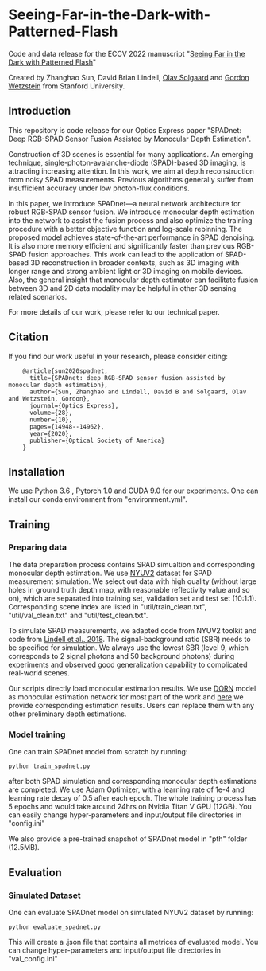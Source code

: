 # Seeing-Far-in-the-Dark-with-Patterned-Flash
Code and data release for the ECCV 2022 manuscript "[Seeing Far in the Dark with Patterned Flash]"

[Seeing Far in the Dark with Patterned Flash]: https://arxiv.org/pdf/2207.12570.pdf


Created by Zhanghao Sun, David Brian Lindell, [Olav Solgaard] and [Gordon Wetzstein] from Stanford University.

[Olav Solgaard]: https://solgaardlab.stanford.edu/#research
[Gordon Wetzstein]: http://www.computationalimaging.org

## Introduction
This repository is code release for our Optics Express paper "SPADnet: Deep RGB-SPAD Sensor Fusion Assisted by Monocular Depth Estimation". 

Construction of 3D scenes is essential for many applications. An emerging technique, single-photon-avalanche-diode (SPAD)-based 3D imaging, is attracting increasing attention. In this work, we aim at depth reconstruction from noisy SPAD measurements. Previous algorithms generally suffer from insufficient accuracy under low photon-flux conditions. 

In this paper, we introduce SPADnet—a neural network architecture for robust RGB-SPAD sensor fusion. We introduce monocular depth estimation into the network to assist the fusion process and also optimize the training procedure with a better objective function and log-scale rebinning. The proposed model achieves state-of-the-art performance in SPAD denoising. It is also more memory efficient and significantly faster than previous RGB-SPAD fusion approaches. This work can lead to the application of SPAD-based 3D reconstruction in broader contexts, such as 3D imaging with longer range and strong ambient light or 3D imaging on mobile devices. Also, the general insight that monocular depth estimator can facilitate fusion between 3D and 2D data modality may be helpful in other 3D sensing related scenarios.

For more details of our work, please refer to our technical paper.

## Citation
If you find our work useful in your research, please consider citing:

        @article{sun2020spadnet,
          title={SPADnet: deep RGB-SPAD sensor fusion assisted by monocular depth estimation},
          author={Sun, Zhanghao and Lindell, David B and Solgaard, Olav and Wetzstein, Gordon},
          journal={Optics Express},
          volume={28},
          number={10},
          pages={14948--14962},
          year={2020},
          publisher={Optical Society of America}
        }

## Installation
We use Python 3.6 , Pytorch 1.0 and CUDA 9.0 for our experiments. One can install our conda environment from "environment.yml".

## Training
### Preparing data
The data preparation process contains SPAD simualtion and corresponding monocular depth estimation. We use [NYUV2] dataset for SPAD measurement simulation. We select out data with high quality (without large holes in ground truth depth map, with reasonable reflectivity value and so on), which are separated into training set, validation set and test set (10:1:1). Corresponding scene index are listed in "util/train_clean.txt", "util/val_clean.txt" and "util/test_clean.txt".

To simulate SPAD measurements, we adapted code from NYUV2 toolkit and code from [Lindell et al., 2018]. The signal-background ratio (SBR) needs to be specified for simulation. We always use the lowest SBR (level 9, which corresponds to 2 signal photons and 50 background photons) during experiments and observed good generalization capability to complicated real-world scenes.

Our scripts directly load monocular estimation results. We use [DORN] model as monocular estimation network for most part of the work and [here] we provide corresponding estimation results. Users can replace them with any other preliminary depth estimations.

[Lindell et al., 2018]: http://www.computationalimaging.org/publications/single-photon-3d-imaging-with-deep-sensor-fusion/
[DORN]: https://openaccess.thecvf.com/content_cvpr_2018/html/Fu_Deep_Ordinal_Regression_CVPR_2018_paper.html
[here]: https://drive.google.com/file/d/1bHpdTCIARwOazWa7Up3o31hrGDmwetj4/view?usp=sharing

### Model training
One can train SPADnet model from scratch by running:
    
    python train_spadnet.py
    
after both SPAD simulation and corresponding monocular depth estimations are completed. We use Adam Optimizer, with a learning rate of 1e-4 and learning rate decay of 0.5 after each epoch. The whole training process has 5 epochs and would take around 24hrs on Nvidia Titan V GPU (12GB).
You can easily change hyper-parameters and input/output file directories in "config.ini"

We also provide a pre-trained snapshot of SPADnet model in "pth" folder (12.5MB).

[NYUV2]: https://cs.nyu.edu/~silberman/datasets/nyu_depth_v2.html

## Evaluation
### Simulated Dataset
One can evaluate SPADnet model on simulated NYUV2 dataset by running:
    
    python evaluate_spadnet.py

This will create a .json file that contains all metrices of evaluated model.
You can change hyper-parameters and input/output file directories in "val_config.ini"

